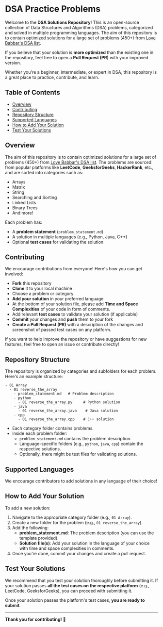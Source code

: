 # DSA Practice Problems

Welcome to the **DSA Solutions Repository**! This is an open-source collection of Data Structures and Algorithms (DSA) problems, categorized and solved in multiple programming languages. The aim of this repository is to contain optimized solutions for a large set of problems (450+) from [Love Babbar's DSA list](https://drive.google.com/file/d/1FMdN_OCfOI0iAeDlqswCiC2DZzD4nPsb/view?pli=1). 

If you believe that your solution is **more optimized** than the existing one in the repository, feel free to open a **Pull Request (PR)** with your improved version.

Whether you're a beginner, intermediate, or expert in DSA, this repository is a great place to practice, contribute, and learn.

## Table of Contents

- [Overview](#overview)
- [Contributing](#contributing)
- [Repository Structure](#repository-structure)
- [Supported Languages](#supported-languages)
- [How to Add Your Solution](#how-to-add-your-solution)
- [Test Your Solutions](#test-your-solutions)

## Overview

The aim of this repository is to contain optimized solutions for a large set of problems (450+) from [Love Babbar's DSA list](https://drive.google.com/file/d/1FMdN_OCfOI0iAeDlqswCiC2DZzD4nPsb/view?pli=1). The problems are sourced from popular platforms like **LeetCode**, **GeeksforGeeks**, **HackerRank**, etc., and are sorted into categories such as:


- Arrays
- Matrix
- String
- Searching and Sorting
- Linked Lists
- Binary Trees
- And more!

Each problem has:

- A **problem statement** (`problem_statement.md`)
- A solution in multiple languages (e.g., Python, Java, C++)
- Optional **test cases** for validating the solution

## Contributing

We encourage contributions from everyone! Here's how you can get involved:

- **Fork** this repository
- **Clone** it to your local machine
- Choose a problem or category
- **Add your solution** in your preferred language
- At the bottom of your solution file, please add **Time and Space Complexities** of your code in form of comments.
- Add relevant **test cases** to validate your solution (if applicable)
- **Commit** your changes and **push** them to your fork
- **Create a Pull Request (PR)** with a description of the changes and screenshot of passed test cases on any platform.

If you want to help improve the repository or have suggestions for new features, feel free to open an issue or contribute directly!

## Repository Structure

The repository is organized by categories and subfolders for each problem. Here's an example structure:

```
- 01 Array
  - 01 reverse_the_array
    - problem_statement.md   # Problem description
    - python
      - 01 reverse_the_array.py     # Python solution
    - java
      - 01 reverse_the_array.java    # Java solution
    - cpp
      - 01 reverse_the_array.cpp    # C++ solution
```

- Each category folder contains problems.
- Inside each problem folder:
  - `problem_statement.md` contains the problem description.
  - Language-specific folders (e.g., `python`, `java`, `cpp`) contain the respective solutions.
  - Optionally, there might be test files for validating solutions.

## Supported Languages

We encourage contributors to add solutions in any language of their choice! 

## How to Add Your Solution

To add a new solution:

1. Navigate to the appropriate category folder (e.g., `01 Array`).
2. Create a new folder for the problem (e.g., `01 reverse_the_array`).
3. Add the following:
   - **problem_statement.md**: The problem description (you can use the template provided).
   - **Solution file(s)**: Add your solution in the language of your choice with time and space complexities in comments.
5. Once you're done, commit your changes and create a pull request.

## Test Your Solutions

We recommend that you test your solution thoroughly before submitting it. If your solution passes **all the test cases on the respective platform** (e.g., LeetCode, GeeksforGeeks), you can proceed with submitting it.

Once your solution passes the platform's test cases, **you are ready to submit**.

---

**Thank you for contributing!** 🚀
